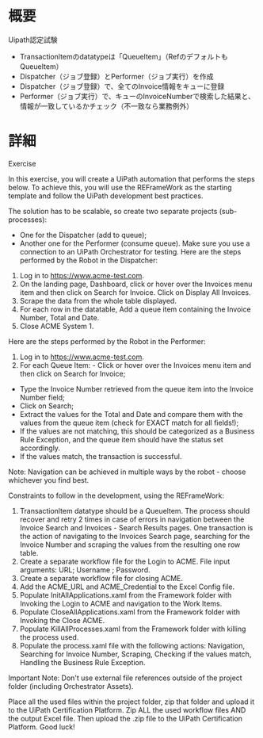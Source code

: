 
# 概要

Uipath認定試験

- Transactionltemのdatatypeは「Queueltem」（RefのデフォルトもQueueItem）
- Dispatcher（ジョブ登録）とPerformer（ジョブ実行）を作成
- Dispatcher（ジョブ登録）で、全てのInvoice情報をキューに登録
- Performer（ジョブ実行）で、キューのInvoiceNumberで検索した結果と、情報が一致しているかチェック（不一致なら業務例外）

# 詳細

Exercise

In this exercise, you will create a UiPath automation that performs the steps below. 
To achieve this, you will use the REFrameWork as the starting template and follow the UiPath development best practices.

The solution has to be scalable, so create two separate projects (sub-processes): 
- One for the Dispatcher (add to queue); 
- Another one for the Performer (consume queue). 
Make sure you use a connection to an UiPath Orchestrator for testing.
Here are the steps performed by the Robot in the Dispatcher: 

1. Log in to https://www.acme-test.com. 
2. On the landing page, Dashboard, click or hover over the Invoices menu item and then click on Search for Invoice. Click on Display All Invoices. 
3. Scrape the data from the whole table displayed. 
4. For each row in the datatable, Add a queue item containing the Invoice Number, Total and Date. 
5. Close ACME System 1.

Here are the steps performed by the Robot in the Performer: 

1. Log in to https://www.acme-test.com. 
3. For each Queue Item: - Click or hover over the Invoices menu item and then click on Search for Invoice; 
- Type the Invoice Number retrieved from the queue item into the Invoice Number field; 
- Click on Search; 
- Extract the values for the Total and Date and compare them with the values from the queue item (check for EXACT match for all fields!); 
- If the values are not matching, this should be categorized as a Business Rule Exception, and the queue item should have the status set accordingly. 
- If the values match, the transaction is successful.

Note: Navigation can be achieved in multiple ways by the robot - choose whichever you find best.

Constraints to follow in the development, using the REFrameWork: 
1. Transactionltem datatype should be a Queueltem. The process should recover and retry 2 times in case of errors in navigation between the Invoice Search and Invoices - Search Results pages. One transaction is the action of navigating to the Invoices Search page, searching for the Invoice Number and scraping the values from the resulting one row table. 
2. Create a separate workflow file for the Login to ACME. File input arguments: URL; Username ; Password. 
3. Create a separate workflow file for closing ACME. 
4. Add the ACME_URL and ACME_Credential to the Excel Config file. 
5. Populate InitAllApplications.xaml from the Framework folder with Invoking the Login to ACME and navigation to the Work Items. 
6. Populate CloseAllApplications.xaml from the Framework folder with Invoking the Close ACME. 
7. Populate KillAllProcesses.xaml from the Framework folder with killing the process used. 
8. Populate the process.xaml file with the following actions: Navigation, Searching for Invoice Number, Scraping, Checking if the values match, Handling the Business Rule Exception.

Important Note: Don't use external file references outside of the project folder (including Orchestrator Assets). 

Place all the used files within the project folder, zip that folder and upload it to the UiPath Certification Platform.
Zip ALL the used workflow files AND the output Excel file. Then upload the .zip file to the UiPath Certification Platform.
Good luck!
